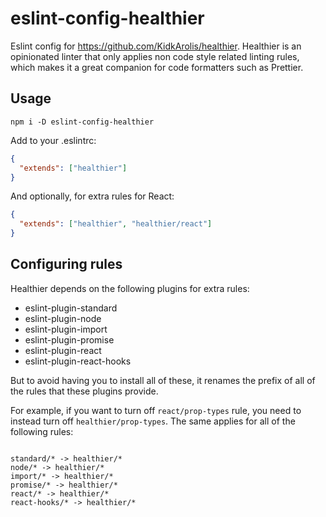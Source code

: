 # eslint-config-healthier

Eslint config for https://github.com/KidkArolis/healthier. Healthier is an opinionated linter that only applies non code style related linting rules, which makes it a great companion for code formatters such as Prettier.

## Usage

    npm i -D eslint-config-healthier

Add to your .eslintrc:

```json
{
  "extends": ["healthier"]
}
```

And optionally, for extra rules for React:

```json
{
  "extends": ["healthier", "healthier/react"]
}
```

## Configuring rules

Healthier depends on the following plugins for extra rules:

- eslint-plugin-standard
- eslint-plugin-node
- eslint-plugin-import
- eslint-plugin-promise
- eslint-plugin-react
- eslint-plugin-react-hooks

But to avoid having you to install all of these, it renames the prefix of all of the rules that these plugins provide.

For example, if you want to turn off `react/prop-types` rule, you need to instead turn off `healthier/prop-types`. The same applies for all of the following rules:

```

standard/* -> healthier/*
node/* -> healthier/*
import/* -> healthier/*
promise/* -> healthier/*
react/* -> healthier/*
react-hooks/* -> healthier/*
```
